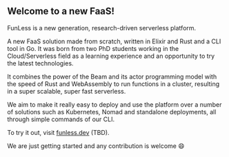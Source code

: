 ## Welcome to a new FaaS!

FunLess is a new generation, research-driven serverless platform. 

A new FaaS solution made from scratch, written in Elixir and Rust and a CLI tool in Go. 
It was born from two PhD students working in the Cloud/Serverless field as a learning experience and an opportunity to try the latest technologies.

It combines the power of the Beam and its actor programming model with the speed of Rust and WebAssembly to run functions in a cluster, resulting in a super scalable, super fast serverless.

We aim to make it really easy to deploy and use the platform over a number of solutions such as Kubernetes, Nomad and standalone deployments, 
all through simple commands of our CLI.

To try it out, visit [funless.dev](https://funless.dev) (TBD).

We are just getting started and any contribution is welcome 😄

<!--

**Here are some ideas to get you started:**

🙋‍♀️ A short introduction - what is your organization all about?
🌈 Contribution guidelines - how can the community get involved?
👩‍💻 Useful resources - where can the community find your docs? Is there anything else the community should know?
🍿 Fun facts - what does your team eat for breakfast?
🧙 Remember, you can do mighty things with the power of [Markdown](https://docs.github.com/github/writing-on-github/getting-started-with-writing-and-formatting-on-github/basic-writing-and-formatting-syntax)
-->
